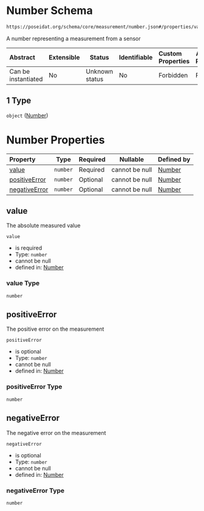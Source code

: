 # Number Schema

```txt
https://poseidat.org/schema/core/measurement/number.json#/properties/value/oneOf/1
```

A number representing a measurement from a sensor


| Abstract            | Extensible | Status         | Identifiable | Custom Properties | Additional Properties | Access Restrictions | Defined In                                                                                         |
| :------------------ | ---------- | -------------- | ------------ | :---------------- | --------------------- | ------------------- | -------------------------------------------------------------------------------------------------- |
| Can be instantiated | No         | Unknown status | No           | Forbidden         | Forbidden             | none                | [measurement-value.json\*](schemas/core/measurement/measurement-value.json "open original schema") |

## 1 Type

`object` ([Number](measurement-value-properties-value-oneof-number.md))

# Number Properties

| Property                        | Type     | Required | Nullable       | Defined by                                                                                                                             |
| :------------------------------ | -------- | -------- | -------------- | :------------------------------------------------------------------------------------------------------------------------------------- |
| [value](#value)                 | `number` | Required | cannot be null | [Number](number-properties-value.md "https&#x3A;//poseidat.org/schema/core/measurement/number.json#/properties/value")                 |
| [positiveError](#positiveError) | `number` | Optional | cannot be null | [Number](number-properties-positiveerror.md "https&#x3A;//poseidat.org/schema/core/measurement/number.json#/properties/positiveError") |
| [negativeError](#negativeError) | `number` | Optional | cannot be null | [Number](number-properties-negativeerror.md "https&#x3A;//poseidat.org/schema/core/measurement/number.json#/properties/negativeError") |

## value

The absolute measured value


`value`

-   is required
-   Type: `number`
-   cannot be null
-   defined in: [Number](number-properties-value.md "https&#x3A;//poseidat.org/schema/core/measurement/number.json#/properties/value")

### value Type

`number`

## positiveError

The positive error on the measurement


`positiveError`

-   is optional
-   Type: `number`
-   cannot be null
-   defined in: [Number](number-properties-positiveerror.md "https&#x3A;//poseidat.org/schema/core/measurement/number.json#/properties/positiveError")

### positiveError Type

`number`

## negativeError

The negative error on the measurement


`negativeError`

-   is optional
-   Type: `number`
-   cannot be null
-   defined in: [Number](number-properties-negativeerror.md "https&#x3A;//poseidat.org/schema/core/measurement/number.json#/properties/negativeError")

### negativeError Type

`number`
